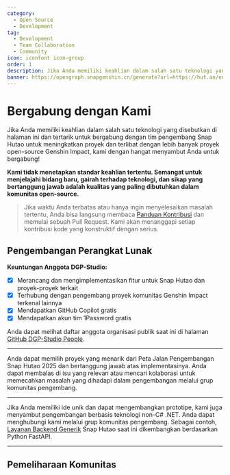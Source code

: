 ```yaml
---
category:
  - Open Source
  - Development
tag:
  - Development
  - Team Collaboration
  - Community
icon: iconfont icon-group
order: 1
description: Jika Anda memiliki keahlian dalam salah satu teknologi yang disebutkan di halaman ini dan tertarik untuk bergabung dengan tim pengembang Snap Hutao untuk meningkatkan proyek dan terlibat dengan lebih banyak proyek open-source terkait Genshin Impact, kami menyambut Anda untuk bergabung!
banner: https://opengraph.snapgenshin.cn/generate?url=https://hut.ao/en/development/join.html
---
```


# Bergabung dengan Kami

Jika Anda memiliki keahlian dalam salah satu teknologi yang disebutkan di halaman ini dan tertarik untuk bergabung dengan tim pengembang Snap Hutao untuk meningkatkan proyek dan terlibat dengan lebih banyak proyek open-source Genshin Impact, kami dengan hangat menyambut Anda untuk bergabung!

**Kami tidak menetapkan standar keahlian tertentu. Semangat untuk menjelajahi bidang baru, gairah terhadap teknologi, dan sikap yang bertanggung jawab adalah kualitas yang paling dibutuhkan dalam komunitas open-source.**

> Jika waktu Anda terbatas atau hanya ingin menyelesaikan masalah tertentu, Anda bisa langsung membaca [Panduan Kontribusi](contribute.md) dan memulai sebuah Pull Request. Kami akan menanggapi setiap kontribusi kode yang konstruktif dengan serius.

## <HopeIcon icon="iconfont icon-creative" size="2rem" color="rgb(252, 163, 38)" /> Pengembangan Perangkat Lunak

**Keuntungan Anggota DGP-Studio:**

- [x] Merancang dan mengimplementasikan fitur untuk Snap Hutao dan proyek-proyek terkait
- [x] Terhubung dengan pengembang proyek komunitas Genshin Impact terkenal lainnya
- [x] Mendapatkan GitHub Copilot gratis
- [x] Mendapatkan akun tim 1Password gratis

Anda dapat melihat daftar anggota organisasi publik saat ini di halaman [GitHub DGP-Studio People](https://github.com/orgs/DGP-Studio/people).

---

<VPBanner
title="Pengembangan C# .NET"
content="<b>Tanggung Jawab:</b><br>Pengembangan klien dan server Snap Hutao"
logo="/images/202312/C_sharp.svg"
:actions='[
{
text: "Bergabung dengan Komunitas Pengembang",
link:"http://qm.qq.com/cgi-bin/qm/qr?_wv=1027&k=H9MPsV7oddNQQGyaK0_7Jnbg5S3alZm9&authKey=1ODJkUXcb4eEgj6cmf450Ms4wQ41c3MLkSXdKG9LTfPh7zfc6nNDUlOr3miHr5tq&noverify=0&group_code=198489038",
},
{
text: "Peta Jalan Pengembangan Snap Hutao 2025",
link: "https://github.com/DGP-Studio/Snap.Hutao/issues/2333",
type: "default",
},
]'
/>

Anda dapat memilih proyek yang menarik dari Peta Jalan Pengembangan Snap Hutao 2025 dan bertanggung jawab atas implementasinya. Anda dapat membalas di isu yang relevan atau mencari kolaborasi untuk memecahkan masalah yang dihadapi dalam pengembangan melalui grup komunitas pengembang.

---

Jika Anda memiliki ide unik dan dapat mengembangkan prototipe, kami juga menyambut pengembangan berbasis teknologi non-C# .NET. Anda dapat menghubungi kami melalui grup komunitas pengembang. Sebagai contoh, [Layanan Backend Generik](https://github.com/DGP-Studio/Generic-API) Snap Hutao saat ini dikembangkan berdasarkan Python FastAPI.

---

## <HopeIcon icon="iconfont icon-community" size="2rem" color="rgb(66, 148, 255)" /> Pemeliharaan Komunitas

<VPBanner
title="Pemeliharaan Dokumentasi"
content="<b>Tanggung Jawab:</b><br>Memeriksa dan memperbarui dokumentasi yang sudah usang secara berkala"
logo="/images/202312/documents.svg"
:actions='[
{
text: "Bergabung dengan Komunitas Pengembang",
link:"http://qm.qq.com/cgi-bin/qm/qr?_wv=1027&k=H9MPsV7oddNQQGyaK0_7Jnbg5S3alZm9&authKey=1ODJkUXcb4eEgj6cmf450Ms4wQ41c3MLkSXdKG9LTfPh7zfc6nNDUlOr3miHr5tq&noverify=0&group_code=198489038",
},
{
text: "Dokumentasi Snap Hutao",
link: "https://github.com/DGP-Studio/Snap.Hutao.Docs",
type: "default",
},
]'
/>